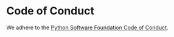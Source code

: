 # Code of Conduct

We adhere to the [Python Software Foundation Code of Conduct](https://policies.python.org/python.org/code-of-conduct).
